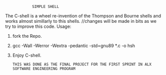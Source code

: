 				SIMPLE SHELL
The C-shell is a wheel re-invention of the Thompson and Bourne shells and works almost simillarly to this shells.
//changes will be made in bits as we try to improve this code.
			Usage:
 1. fork the Repo.
 2. gcc -Wall -Werror -Wextra -pedantic -std=gnu89 *.c -o hsh
 3. Enjoy C-shell.


		THIS WAS DONE AS THE FINAL PROJECT FOR THE FIRST SPRINT IN ALX SOFTWARE ENGINEERING PROGRAM
